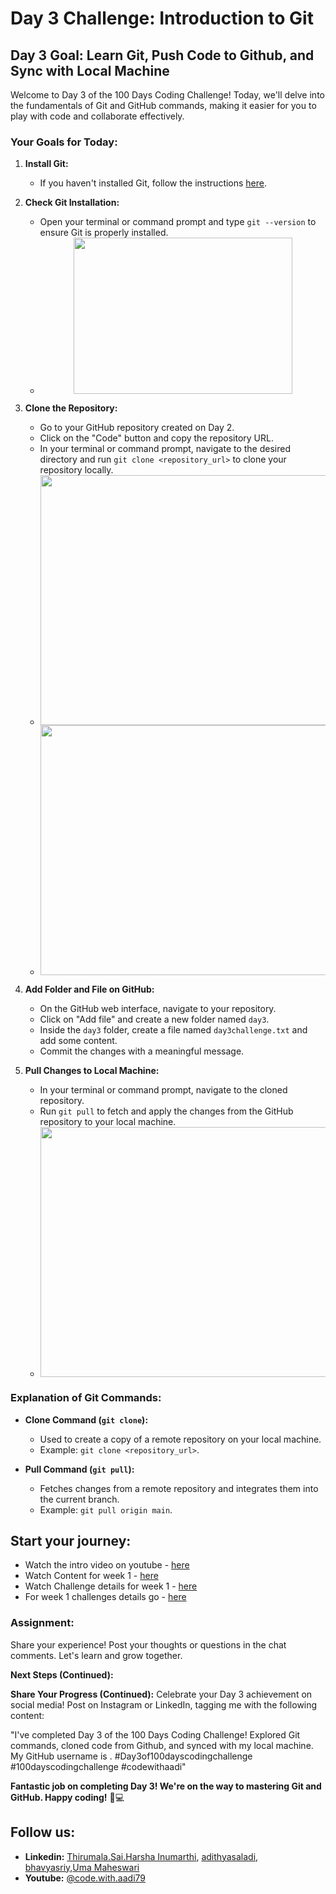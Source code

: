 # Day 3 Challenge: Introduction to Git

## Day 3 Goal: Learn Git, Push Code to Github, and Sync with Local Machine

Welcome to Day 3 of the 100 Days Coding Challenge! Today, we'll delve into the fundamentals of Git and GitHub commands, making it easier for you to play with code and collaborate effectively.

### Your Goals for Today:

1. **Install Git:**

   - If you haven't installed Git, follow the instructions [here](https://git-scm.com/book/en/v2/Getting-Started-Installing-Git).

2. **Check Git Installation:**

   - Open your terminal or command prompt and type `git --version` to ensure Git is properly installed.
   - <center><img src="https://github.com/adithyasai/100daysofcodingchallenge/blob/week1/images/week1_ss7.png" width="350" height="250"></center>

3. **Clone the Repository:**

   - Go to your GitHub repository created on Day 2.
   - Click on the "Code" button and copy the repository URL.
   - In your terminal or command prompt, navigate to the desired directory and run `git clone <repository_url>` to clone your repository locally.
   - <center><img src="https://github.com/adithyasai/100daysofcodingchallenge/blob/week1/images/week1_ss8.png" width="800" height="400"></center>
   - <center><img src="https://github.com/adithyasai/100daysofcodingchallenge/blob/week1/images/week1_ss9.png" width="800" height="400"></center>

4. **Add Folder and File on GitHub:**

   - On the GitHub web interface, navigate to your repository.
   - Click on "Add file" and create a new folder named `day3`.
   - Inside the `day3` folder, create a file named `day3challenge.txt` and add some content.
   - Commit the changes with a meaningful message.

5. **Pull Changes to Local Machine:**
   - In your terminal or command prompt, navigate to the cloned repository.
   - Run `git pull` to fetch and apply the changes from the GitHub repository to your local machine.
   - <center><img src="https://github.com/adithyasai/100daysofcodingchallenge/blob/week1/images/week1_ss10.png" width="800" height="400"></center>

### Explanation of Git Commands:

- **Clone Command (`git clone`):**

  - Used to create a copy of a remote repository on your local machine.
  - Example: `git clone <repository_url>`.

- **Pull Command (`git pull`):**
  - Fetches changes from a remote repository and integrates them into the current branch.
  - Example: `git pull origin main`.

## Start your journey:

- Watch the intro video on youtube - [here](https://youtu.be/6Cvz9qz6WNU?si=-ZWtOrZ_OiVXQt-d)
- Watch Content for week 1 - [here](https://www.youtube.com/watch?v=QyznE_qFpBI&t=550s)
- Watch Challenge details for week 1 - [here](https://www.youtube.com/watch?v=QUccY-DQoYc&t=4s)
- For week 1 challenges details go - [here](https://github.com/adithyasai/100daysofcodingchallenge/tree/main/Week1)

### Assignment:

Share your experience! Post your thoughts or questions in the chat comments. Let's learn and grow together.

**Next Steps (Continued):**

**Share Your Progress (Continued):**
Celebrate your Day 3 achievement on social media! Post on Instagram or LinkedIn, tagging me with the following content:

"I've completed Day 3 of the 100 Days Coding Challenge! Explored Git commands, cloned code from Github, and synced with my local machine. My GitHub username is <add your yourname here>. #Day3of100dayscodingchallenge #100dayscodingchallenge #codewithaadi"

**Fantastic job on completing Day 3! We're on the way to mastering Git and GitHub. Happy coding!** 🚀💻

## Follow us:

- **Linkedin:** [Thirumala.Sai.Harsha Inumarthi](https://www.linkedin.com/in/saiharsha3377), [adithyasaladi](https://www.linkedin.com/in/adithyasaladi/), [bhavyasriy](https://www.linkedin.com/in/bhavyasriy/),[Uma Maheswari](https://www.linkedin.com/in/uma-maheswari-090b25267/)
- **Youtube:** [@code.with.aadi79](https://www.youtube.com/@Code.with.aadi79)
